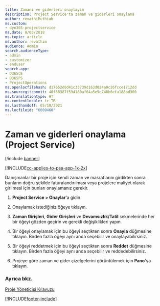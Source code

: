 ```yaml
---
title: Zamanı ve giderleri onaylayın
description: Project Service'ta zaman ve giderleri onaylama
author: revathiMuthiah
ms.custom:
- dyn365-projectservice
ms.date: 8/03/2018
ms.topic: article
ms.author: revathim
audience: Admin
search.audienceType:
- admin
- customizer
- enduser
search.app:
- D365CE
- D365PS
- ProjectOperations
ms.openlocfilehash: d17652d0d41c33739d163d024a9c26fcce1712dd
ms.sourcegitcommit: 40f68387f594180af64a5e5c748b6efa188bd300
ms.translationtype: HT
ms.contentlocale: tr-TR
ms.lasthandoff: 05/10/2021
ms.locfileid: "6009460"
---
```

# <a name="approve-time-and-expenses-project-service"></a>Zaman ve giderleri onaylama (Project Service)

[!include [banner](../includes/psa-now-project-operations.md)]

[!INCLUDE[cc-applies-to-psa-app-1x-2x](../includes/cc-applies-to-psa-app-1x-2x.md)]

Danışmanlar bir proje için kendi zaman ve masraflarını girdikten sonra bunların doğru şekilde faturalandırılması veya projelere maliyet olarak girilmesi için bunları onaylamanız gerekir.  
  
1.  **Project Service > Onaylar**'a gidin.  
  
2.  Onaylamak istediğiniz öğeye tıklayın.  
  
3.  **Zaman Girişleri**, **Gider Girişleri** ve **Devamsızlık/Tatil** sekmelerinde her bir öğeyi gözden geçirin ve gerekli değişiklikleri yapın.  
  
4.  Bir öğeyi onaylamak için bu öğeyi seçtikten sonra **Onayla** düğmesine tıklayın. Birden fazla öğeyi aynı anda seçebilir ve onaylayabilirsiniz.  
  
5.  Bir öğeyi reddetmek için bu öğeyi seçtikten sonra **Reddet** düğmesine tıklayın. Birden fazla öğeyi aynı anda seçebilir ve reddedebilirsiniz.  
  
6.  Projeye göre zaman ve gider çizelgelerini görüntülemek için **Pano**'ya tıklayın.  
  
### <a name="see-also"></a>Ayrıca bkz.  
 [Proje Yöneticisi Kılavuzu](../psa/project-manager-guide.md)


[!INCLUDE[footer-include](../includes/footer-banner.md)]